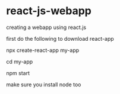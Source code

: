 # react-js-webapp
creating a webapp using react.js
<p> first do the following to download react-app </p>
<p> npx create-react-app my-app </p>
<p> cd my-app </p>
<p> npm start </p>
<p> make sure you install node too </p>

